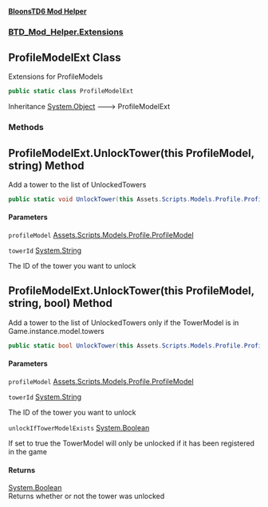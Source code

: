 #### [BloonsTD6 Mod Helper](index.md 'index')
### [BTD_Mod_Helper.Extensions](index.md#BTD_Mod_Helper.Extensions 'BTD_Mod_Helper.Extensions')

## ProfileModelExt Class

Extensions for ProfileModels

```csharp
public static class ProfileModelExt
```

Inheritance [System.Object](https://docs.microsoft.com/en-us/dotnet/api/System.Object 'System.Object') &#129106; ProfileModelExt
### Methods

<a name='BTD_Mod_Helper.Extensions.ProfileModelExt.UnlockTower(thisAssets.Scripts.Models.Profile.ProfileModel,string)'></a>

## ProfileModelExt.UnlockTower(this ProfileModel, string) Method

Add a tower to the list of UnlockedTowers

```csharp
public static void UnlockTower(this Assets.Scripts.Models.Profile.ProfileModel profileModel, string towerId);
```
#### Parameters

<a name='BTD_Mod_Helper.Extensions.ProfileModelExt.UnlockTower(thisAssets.Scripts.Models.Profile.ProfileModel,string).profileModel'></a>

`profileModel` [Assets.Scripts.Models.Profile.ProfileModel](https://docs.microsoft.com/en-us/dotnet/api/Assets.Scripts.Models.Profile.ProfileModel 'Assets.Scripts.Models.Profile.ProfileModel')

<a name='BTD_Mod_Helper.Extensions.ProfileModelExt.UnlockTower(thisAssets.Scripts.Models.Profile.ProfileModel,string).towerId'></a>

`towerId` [System.String](https://docs.microsoft.com/en-us/dotnet/api/System.String 'System.String')

The ID of the tower you want to unlock

<a name='BTD_Mod_Helper.Extensions.ProfileModelExt.UnlockTower(thisAssets.Scripts.Models.Profile.ProfileModel,string,bool)'></a>

## ProfileModelExt.UnlockTower(this ProfileModel, string, bool) Method

Add a tower to the list of UnlockedTowers only if the TowerModel is in Game.instance.model.towers

```csharp
public static bool UnlockTower(this Assets.Scripts.Models.Profile.ProfileModel profileModel, string towerId, bool unlockIfTowerModelExists);
```
#### Parameters

<a name='BTD_Mod_Helper.Extensions.ProfileModelExt.UnlockTower(thisAssets.Scripts.Models.Profile.ProfileModel,string,bool).profileModel'></a>

`profileModel` [Assets.Scripts.Models.Profile.ProfileModel](https://docs.microsoft.com/en-us/dotnet/api/Assets.Scripts.Models.Profile.ProfileModel 'Assets.Scripts.Models.Profile.ProfileModel')

<a name='BTD_Mod_Helper.Extensions.ProfileModelExt.UnlockTower(thisAssets.Scripts.Models.Profile.ProfileModel,string,bool).towerId'></a>

`towerId` [System.String](https://docs.microsoft.com/en-us/dotnet/api/System.String 'System.String')

The ID of the tower you want to unlock

<a name='BTD_Mod_Helper.Extensions.ProfileModelExt.UnlockTower(thisAssets.Scripts.Models.Profile.ProfileModel,string,bool).unlockIfTowerModelExists'></a>

`unlockIfTowerModelExists` [System.Boolean](https://docs.microsoft.com/en-us/dotnet/api/System.Boolean 'System.Boolean')

If set to true the TowerModel will only be unlocked if it has been registered in the game

#### Returns
[System.Boolean](https://docs.microsoft.com/en-us/dotnet/api/System.Boolean 'System.Boolean')  
Returns whether or not the tower was unlocked